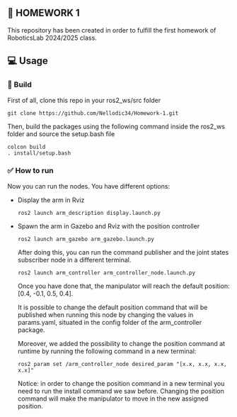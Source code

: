 ##  	:notebook_with_decorative_cover: HOMEWORK 1
This repository has been created in order to fulfill the first homework of RoboticsLab 2024/2025 class. 

## :computer: Usage 
###  	:hammer: Build
First of all, clone this repo in your ros2_ws/src folder
```
git clone https://github.com/Nellodic34/Homework-1.git
```
Then, build the packages using the following command inside the ros2_ws folder and source the setup.bash file 
```
colcon build
. install/setup.bash
```
### :white_check_mark: How to run
Now you can run the nodes. You have different options:
 - Display the arm in Rviz
   ```
   ros2 launch arm_description display.launch.py
   ```
 - Spawn the arm in Gazebo and Rviz with the position controller
   ```
   ros2 launch arm_gazebo arm_gazebo.launch.py
   ```
   After doing this, you can run the command publisher and the joint states subscriber node in a different terminal.
   ```
   ros2 launch arm_controller arm_controller_node.launch.py
   ```
   Once you have done that, the manipulator will reach the default position: [0.4, -0.1, 0.5, 0.4].
   
   It is possible to change the default position command that will be published when running this node by changing the values in params.yaml, situated in the config folder of the arm_controller package.

   Moreover, we added the possibility to change the position command at runtime by running the following command in a new terminal:
   ```
   ros2 param set /arm_controller_node desired_param "[x.x, x.x, x.x, x.x]"
   ```
   Notice: in order to change the position command in a new terminal you need to run the install command we saw before.
   Changing the position command will make the manipulator to move in the new assigned position.
